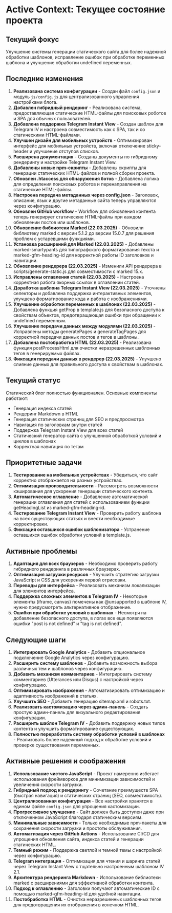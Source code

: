 # Active Context: Текущее состояние проекта

## Текущий фокус
Улучшение системы генерации статического сайта для более надежной обработки шаблонов, исправление ошибок при обработке переменных шаблона и улучшение обработки undefined переменных.

## Последние изменения
1. **Реализована система конфигурации** - Создан файл `config.json` и модуль `js/config.js` для централизованного управления настройками блога.
2. **Добавлен гибридный рендеринг** - Реализована система, предоставляющая статические HTML-файлы для поисковых роботов и SPA для обычных пользователей.
3. **Добавлена поддержка Telegram Instant View** - Создан шаблон для Telegram IV и настроена совместимость как с SPA, так и со статическими HTML-файлами.
4. **Улучшен дизайн для мобильных устройств** - Оптимизирован интерфейс для мобильных устройств, включая отключение sticky-header и улучшение отступов списков.
5. **Расширена документация** - Созданы документы по гибридному рендерингу и настройке Telegram Instant View.
6. **Добавлены новые npm-скрипты** - Добавлены скрипты для генерации статических HTML-файлов и полной сборки проекта.
7. **Обновлен .htaccess для обнаружения ботов** - Добавлена логика для определения поисковых роботов и перенаправления на статические HTML-файлы.
8. **Настроена передача метаданных через config.json** - Заголовок, описание, язык и другие метаданные сайта теперь управляются через конфигурацию.
9. **Обновлен GitHub workflow** - Workflow для обновления контента теперь генерирует статические HTML-файлы при каждом обновлении постов или шаблонов.
10. **Обновление библиотеки Marked (22.03.2025)** - Обновили библиотеку marked с версии 5.1.2 до версии 15.0.7 для решения проблем с устаревшими функциями.
11. **Установка расширений для Marked (22.03.2025)** - Добавлены marked-smartypants для типографского форматирования текста и marked-gfm-heading-id для корректной работы ID заголовков и навигации.
12. **Обновление рендерера (22.03.2025)** - Изменили API рендерера в scripts/generate-static.js для совместимости с marked 15.x.
13. **Исправлены оглавления статей (22.03.2025)** - Настроена корректная работа якорных ссылок в оглавлении статей.
14. **Доработка шаблона Telegram Instant View (22.03.2025)** - Уточнены селекторы и добавлена поддержка интерактивных элементов, улучшено форматирование кода и работа с изображениями.
15. **Улучшение обработки переменных в шаблонах (22.03.2025)** - Добавлена функция getProp в template.js для безопасного доступа к свойствам объектов, предотвращающая ошибки при обращении к undefined переменным.
16. **Улучшение передачи данных между модулями (22.03.2025)** - Исправлены методы generatePages и generateTagPages для корректной передачи данных постов и тегов в шаблоны.
17. **Добавлена постобработка HTML (22.03.2025)** - Реализована функция postProcessHtml для очистки неразрешенных шаблонных тегов в генерируемых файлах.
18. **Фиксация передачи данных в рендерер (22.03.2025)** - Улучшено слияние данных для правильного доступа к свойствам в шаблонах.

## Текущий статус

Статический блог полностью функционален. Основные компоненты работают:
- Генерация индекса статей
- Рендеринг Markdown в HTML
- Генерация статических страниц для SEO и предпросмотра
- Навигация по заголовкам внутри статей
- Поддержка Telegram Instant View для всех статей
- Статический генератор сайта с улучшенной обработкой условий и циклов в шаблонах
- Корректная навигация по тегам

## Приоритетные задачи

1. **Тестирование на мобильных устройствах** - Убедиться, что сайт корректно отображается на разных устройствах.
2. **Оптимизация производительности** - Рассмотреть возможности кэширования для ускорения генерации статического контента.
3. **Автоматическое оглавление** - Добавление автоматической генерации оглавления для статей с использованием функции getHeadingList из marked-gfm-heading-id.
4. **Тестирование Telegram Instant View** - Проверить работу шаблона на всех существующих статьях и внести необходимые корректировки.
5. **Фиксация оставшихся ошибок шаблонизатора** - Устранение оставшихся ошибок обработки условий в template.js.

## Активные проблемы
1. **Адаптация для всех браузеров** - Необходимо проверить работу гибридного рендеринга в различных браузерах.
2. **Оптимизация загрузки ресурсов** - Улучшить стратегию загрузки JavaScript и CSS для ускорения первой отрисовки.
3. **Переводы для интерфейса** - Реализовать механизм локализации для элементов интерфейса.
4. **Поддержка сложных элементов в Telegram IV** - Некоторые элементы (iframe, canvas) помечены как @unsupported в шаблоне IV, нужно предусмотреть альтернативное отображение.
5. **Ошибки при обработке условий в шаблонах** - Несмотря на добавление безопасного доступа, в логах все еще появляются ошибки "post is not defined" и "tag is not defined".

## Следующие шаги
1. **Интегрировать Google Analytics** - Добавить опциональное подключение Google Analytics через конфигурацию.
2. **Расширить систему шаблонов** - Добавить возможность выбора различных тем и шаблонов через конфигурацию.
3. **Добавить механизм комментариев** - Интегрировать систему комментариев (Utterances или Disqus) с настройкой через конфигурацию.
4. **Оптимизировать изображения** - Автоматизировать оптимизацию и адаптивность изображений в статьях.
5. **Улучшить SEO** - Добавить генерацию sitemap.xml и robots.txt.
6. **Реализовать кастомизацию через админ-панель** - Создать простую админ-панель для визуального редактирования конфигурации.
7. **Расширить шаблон Telegram IV** - Добавить поддержку новых типов контента и улучшить форматирование существующих.
8. **Полностью переработать систему обработки условий в шаблонах** - Реализовать более надежный подход к обработке условий и проверке существования переменных.

## Активные решения и соображения
1. **Использование чистого JavaScript** - Проект намеренно избегает использования фреймворков для минимизации зависимостей и увеличения скорости загрузки.
2. **Гибридный подход к рендерингу** - Сочетание преимуществ SPA (быстрая навигация) и статических страниц (SEO, совместимость).
3. **Централизованная конфигурация** - Все настройки хранятся в едином файле `config.json` для упрощения кастомизации.
4. **Прогрессивное улучшение** - Сайт должен быть доступен даже при отключенном JavaScript благодаря статическим версиям.
5. **Минимальные зависимости** - Только необходимые npm-пакеты для сохранения скорости загрузки и простоты обслуживания.
6. **Автоматизация через GitHub Actions** - Использование CI/CD для упрощения обновления сайта, индекса статей и генерации статических HTML.
7. **Темный режим** - Поддержка светлой и темной темы с настройкой через конфигурацию.
8. **Telegram интеграция** - Оптимизация для чтения и шаринга статей через Telegram Instant View с тщательно настроенным шаблоном IV 2.1.
9. **Архитектура рендеринга Markdown** - Использование библиотеки marked с расширениями для эффективной обработки контента.
10. **Подход к оглавлению** - Заголовки получают автоматические ID с помощью marked-gfm-heading-id для удобной навигации.
11. **Постобработка HTML** - Очистка неразрешенных шаблонных тегов для предотвращения их отображения в конечном HTML. 